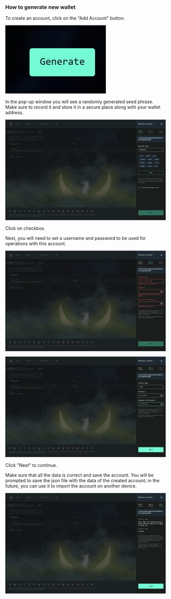 ### How to generate new wallet

To create an account, click on the "Add Account" button.

![Add button](./screen/new-wallet/generate_btn.png)

In the pop-up window you will see a randomly generated seed phrase. Make sure to record it and store it in a secure place along with your wallet address.

![Account screen](./screen/new-wallet/generate_step1.png)

Click on checkbox.

Next, you will need to set a username and password to be used for operations with this account.

![Account screen2](./screen/new-wallet/generate_step2.1.png)

![Account screen2](./screen/new-wallet/generate_step2.2.png)

Click "Next" to continue.


Make sure that all the data is correct and save the account. You will be prompted to save the json file with the data of the created account; in the future, you can use it to import the account on another device.

![Account screen2](./screen/new-wallet/generate_step3.png)
